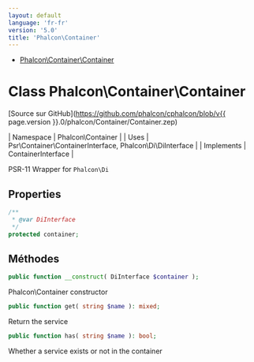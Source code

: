 ```yaml
---
layout: default
language: 'fr-fr'
version: '5.0'
title: 'Phalcon\Container'
---
```


* [Phalcon\Container\Container](#container-container)

<h1 id="container-container">Class Phalcon\Container\Container</h1>

[Source sur GitHub](https://github.com/phalcon/cphalcon/blob/v{{ page.version }}.0/phalcon/Container/Container.zep)

| Namespace  | Phalcon\Container | | Uses       | Psr\Container\ContainerInterface, Phalcon\Di\DiInterface | | Implements | ContainerInterface |

PSR-11 Wrapper for `Phalcon\Di`


## Properties
```php
/**
 * @var DiInterface
 */
protected container;

```

## Méthodes

```php
public function __construct( DiInterface $container );
```
Phalcon\Container constructor


```php
public function get( string $name ): mixed;
```
Return the service


```php
public function has( string $name ): bool;
```
Whether a service exists or not in the container


